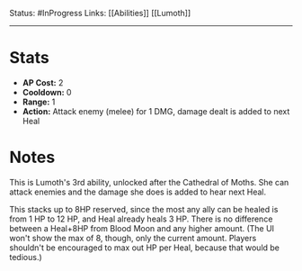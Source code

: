 Status: #InProgress 
Links: [[Abilities]] [[Lumoth]]
___
# Stats
- **AP Cost:** 2
- **Cooldown:** 0
- **Range:** 1
- **Action:** Attack enemy (melee) for 1 DMG, damage dealt is added to next Heal
# Notes

This is Lumoth's 3rd ability, unlocked after the Cathedral of Moths. She can attack enemies and the damage she does is added to hear next Heal.

This stacks up to 8HP reserved, since the most any ally can be healed is from 1 HP to 12 HP, and Heal already heals 3 HP. There is no difference between a Heal+8HP from Blood Moon and any higher amount. (The UI won't show the max of 8, though, only the current amount. Players shouldn't be encouraged to max out HP per Heal, because that would be tedious.)